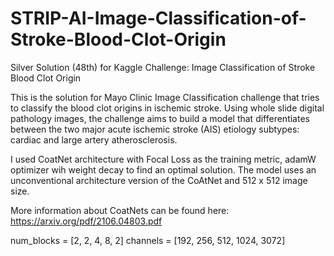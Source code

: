 # STRIP-AI-Image-Classification-of-Stroke-Blood-Clot-Origin
Silver Solution (48th) for Kaggle Challenge: Image Classification of Stroke Blood Clot Origin 

This is the solution for Mayo Clinic Image Classification challenge that tries to classify the blood clot origins in ischemic stroke. Using whole slide digital pathology images, the challenge aims to build a model that differentiates between the two major acute ischemic stroke (AIS) etiology subtypes: cardiac and large artery atherosclerosis.

I used CoatNet architecture with Focal Loss as the training metric, adamW optimizer wih weight decay to find an optimal solution. The model uses an unconventional architecture version of the CoAtNet and 512 x 512 image size. 

More information about CoatNets can be found here: https://arxiv.org/pdf/2106.04803.pdf 

num_blocks = [2, 2, 4, 8, 2]
channels = [192, 256, 512, 1024, 3072]


